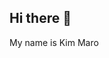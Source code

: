 ## Hi there 👋
My name is Kim Maro
<!--
**rlaakfh91/rlaakfh91** is a ✨ _special_ ✨ repository because its `README.md` (this file) appears on your GitHub profile.

Here are some ideas to get you started:

- 🔭 I’m currently working on ... gachon university
- 🌱 I’m currently learning ... open source sw
